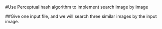 #Use Perceptual hash algorithm to implement search image by image

##Give one input file, and we will search three similar images by the input image.